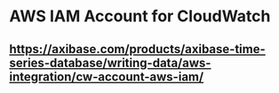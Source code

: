 # AWS IAM Account for CloudWatch 

## https://axibase.com/products/axibase-time-series-database/writing-data/aws-integration/cw-account-aws-iam/
